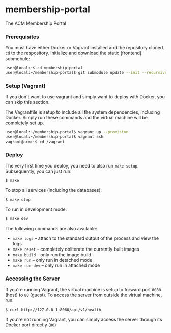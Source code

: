 # membership-portal 

The ACM Membership Portal


### Prerequisites

You must have either Docker or Vagrant installed and the repository cloned.  `cd` to the respository. Initialize and download the static (frontend) submobule:

```bash
user@local:~$ cd membership-portal
user@local:~/membership-portal$ git submodule update --init --recursive
```

### Setup (Vagrant)

If you don't want to use vagrant and simply want to deploy with Docker, you can skip this section.

The Vagrantfile is setup to include all the system dependencies, including Docker. Simply run these commands and the virtual machine will be completely set up.

```bash
user@local:~/membership-portal$ vagrant up --provision
user@local:~/membership-portal$ vagrant ssh
vagrant@acm:~$ cd /vagrant
```

### Deploy

The very first time you deploy, you need to also run `make setup`. Subsequently, you can just run:

```Bash
$ make
```

To stop all services (including the databases):

```Bash
$ make stop
```

To run in development mode:

```Bash
$ make dev
```

The following commands are also available:

- `make logs` – attach to the standard output of the process and view the logs
- `make reset` – completely obliterate the currently built images
- `make build` – only run the image build
- `make run` – only run in detached mode
- `make run-dev` – only run in attached mode

### Accessing the Server

If you're running Vagrant, the virtual machine is setup to forward port `8080` (host) to `80` (guest). To access the server from outside the virtual machine, run:

```Bash
$ curl http://127.0.0.1:8080/api/v1/health
```

If you're not running Vagrant, you can simply access the server through its Docker port directly (`80`)
